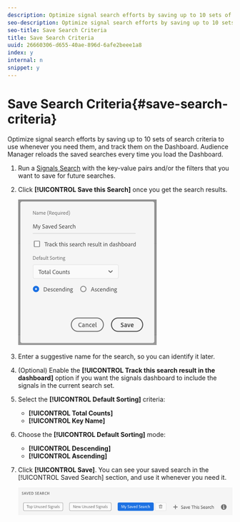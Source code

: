 ```yaml
---
description: Optimize signal search efforts by saving up to 10 sets of search criteria to use whenever you need them, and track them on the Dashboard. Audience Manager reloads the saved searches every time you load the Dashboard.
seo-description: Optimize signal search efforts by saving up to 10 sets of search criteria to use whenever you need them, and track them on the Dashboard. Audience Manager reloads the saved searches every time you load the Dashboard.
seo-title: Save Search Criteria
title: Save Search Criteria
uuid: 26660306-d655-40ae-896d-6afe2beee1a8
index: y
internal: n
snippet: y
---
```


# Save Search Criteria{#save-search-criteria}

Optimize signal search efforts by saving up to 10 sets of search criteria to use whenever you need them, and track them on the Dashboard. Audience Manager reloads the saved searches every time you load the Dashboard.

1. Run a [Signals Search](../../../c-features/data-explorer/data-explorer-signals-search/data-explorer-signals-search.md#concept_B0C0DC44C3EC4CF8926847F9062F0EC0) with the key-value pairs and/or the filters that you want to save for future searches.
1. Click **[!UICONTROL Save this Search]** once you get the search results.

   ![Step Result](assets/save-search-criteria.png)

1. Enter a suggestive name for the search, so you can identify it later.
1. (Optional) Enable the **[!UICONTROL Track this search result in the dashboard]** option if you want the signals dashboard to include the signals in the current search set.
1. Select the **[!UICONTROL Default Sorting]** criteria:

    * **[!UICONTROL Total Counts]** 
    * **[!UICONTROL Key Name]**

1. Choose the **[!UICONTROL Default Sorting]** mode:

    * **[!UICONTROL Descending]** 
    * **[!UICONTROL Ascending]**

1. Click **[!UICONTROL Save]**. You can see your saved search in the [!UICONTROL Saved Search] section, and use it whenever you need it.

   ![](assets/saved-search.png)

